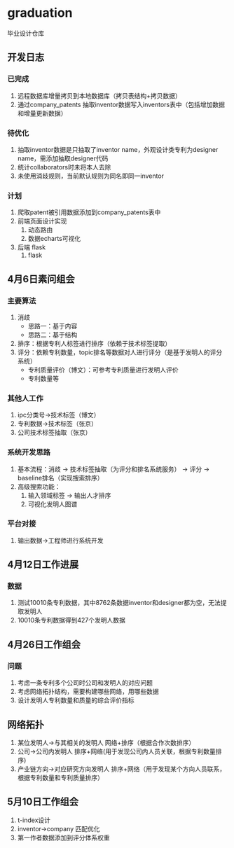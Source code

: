 # graduation
毕业设计仓库

## 开发日志
### 已完成
1. 远程数据库增量拷贝到本地数据库（拷贝表结构+拷贝数据）
2. 通过company_patents 抽取inventor数据写入inventors表中（包括增加数据和增量更新数据）
### 待优化
1. 抽取inventor数据是只抽取了inventor name，外观设计类专利为designer name，需添加抽取designer代码
2. 统计collaborators时未将本人去除
3. 未使用消歧规则，当前默认规则为同名即同一inventor
### 计划
1. 爬取patent被引用数据添加到company_patents表中
2. 前端页面设计实现
   1. 动态路由
   2. 数据echarts可视化
3. 后端 flask
   1. flask 


## 4月6日素问组会

### 主要算法
1. 消歧
   * 思路一：基于内容
   * 思路二：基于结构
2. 排序：根据专利人标签进行排序（依赖于技术标签提取）
3. 评分：依赖专利数量，topic排名等数据对人进行评分（是基于发明人的评分系统）
   * 专利质量评价（博文）：可参考专利质量进行发明人评价
   * 专利数量等
  
### 其他人工作
1. ipc分类号->技术标签（博文）
2. 专利数据->技术标签（张京）
3. 公司技术标签抽取（张京）

### 系统开发思路
1. 基本流程：消歧 -> 技术标签抽取（为评分和排名系统服务） -> 评分 -> baseline排名（实现搜索排序）
2. 高级搜索功能：
   1. 输入领域标签 -> 输出人才排序
   2. 可视化发明人图谱
  
### 平台对接
1. 输出数据->工程师进行系统开发




## 4月12日工作进展
### 数据
1. 测试10010条专利数据，其中8762条数据inventor和designer都为空，无法提取发明人
2. 10010条专利数据得到427个发明人数据


## 4月26日工作组会
### 问题
1. 考虑一条专利多个公司时公司和发明人的对应问题
2. 考虑网络拓扑结构，需要构建哪些网络，用哪些数据
3. 设计发明人专利数量和质量的综合评价指标


## 网络拓扑
1. 某位发明人->与其相关的发明人 网络+排序（根据合作次数排序）
2. 公司->公司内发明人  排序+网络(用于发现公司内人员关联，根据专利数量排序)
3. 产业链方向->对应研究方向发明人 排序+网络（用于发现某个方向人员联系，根据专利数量和专利质量排序）


## 5月10日工作组会
1. t-index设计
2. inventor->company 匹配优化
3. 第一作者数据添加到评分体系权重

